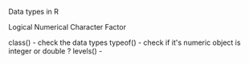 



Data types in R

Logical
Numerical
Character
Factor


class() - check the data types
typeof() - check if it's numeric object is integer or double
? levels() - 
